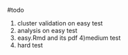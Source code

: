 #todo

1) cluster validation on easy test
2) analysis on easy test
3) easy.Rmd and its pdf
4)medium test
5) hard test

